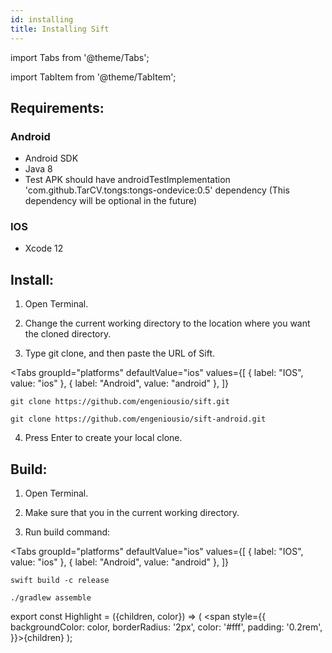 ```yaml
---
id: installing
title: Installing Sift
---
```


import Tabs from '@theme/Tabs';

import TabItem from '@theme/TabItem';

## Requirements:

### <Highlight color="#4bb462">Android</Highlight>

- Android SDK
- Java 8
- Test APK should have androidTestImplementation 'com.github.TarCV.tongs:tongs-ondevice:0.5' dependency
  (This dependency will be optional in the future)

### <Highlight color="#1877F2">IOS</Highlight>

- Xcode 12

## Install:

1. Open Terminal.

2. Change the current working directory to the location where you want the cloned directory.

3. Type git clone, and then paste the URL of Sift.

<Tabs
  groupId="platforms"
  defaultValue="ios"
  values={[
    { label: "IOS", value: "ios" },
    { label: "Android", value: "android" },
  ]}
>
  <TabItem value="ios">

  ```
  git clone https://github.com/engeniousio/sift.git
  ```
  </TabItem>
  <TabItem value="android">

  ```
  git clone https://github.com/engeniousio/sift-android.git
  ```  
  </TabItem>
</Tabs>

4. Press Enter to create your local clone.

## Build:

1. Open Terminal.

2. Make sure that you in the current working directory.

3. Run build command:

<Tabs
  groupId="platforms"
  defaultValue="ios"
  values={[
    { label: "IOS", value: "ios" },
    { label: "Android", value: "android" },
  ]}
>
  <TabItem value="ios">

  ```
  swift build -c release
  ```
  </TabItem>
  <TabItem value="android">

  ```
  ./gradlew assemble
  ```  
  </TabItem>
</Tabs>

export const Highlight = ({children, color}) => ( <span style={{
      backgroundColor: color,
      borderRadius: '2px',
      color: '#fff',
      padding: '0.2rem',
    }}>{children}</span> );

